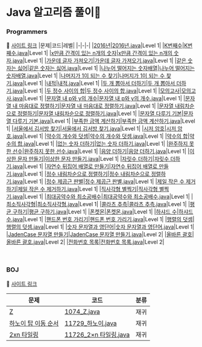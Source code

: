 # Java 알고리즘 풀이🧠

### Programmers
🔗 [사이트 링크](https://programmers.co.kr/)
|문제|코드|레벨|
|-|-|-|
|[2016년](https://school.programmers.co.kr/learn/courses/30/lessons/12901)|[2016년.java](https://github.com/suea724/algorithm-java/blob/master/programmers/level1/2016%EB%85%84.java)|Level 1|
|[K번째수](https://school.programmers.co.kr/learn/courses/30/lessons/42748)|[K번째수.java](https://github.com/suea724/algorithm-java/blob/master/programmers/level1/K%EB%B2%88%EC%A7%B8%EC%88%98.java)|Level 1|
|[x만큼 간격이 있는 n개의 숫자](https://school.programmers.co.kr/learn/courses/30/lessons/12954)|[x만큼 간격이 있는 n개의 숫자.java](https://github.com/suea724/algorithm-java/blob/master/programmers/level1/x%EB%A7%8C%ED%81%BC%20%EA%B0%84%EA%B2%A9%EC%9D%B4%20%EC%9E%88%EB%8A%94%20n%EA%B0%9C%EC%9D%98%20%EC%88%AB%EC%9E%90.java)|Level 1|
|[가운데 글자 가져오기](https://school.programmers.co.kr/learn/courses/30/lessons/12903)|[가운데 글자 가져오기.java](https://github.com/suea724/algorithm-java/blob/master/programmers/level1/%EA%B0%80%EC%9A%B4%EB%8D%B0%20%EA%B8%80%EC%9E%90%20%EA%B0%80%EC%A0%B8%EC%98%A4%EA%B8%B0.java)|Level 1|
|[같은 숫자는 싫어](https://school.programmers.co.kr/learn/courses/30/lessons/12906)|[같은 숫자는 싫어.java](https://github.com/suea724/algorithm-java/blob/master/programmers/level1/%EA%B0%99%EC%9D%80%20%EC%88%AB%EC%9E%90%EB%8A%94%20%EC%8B%AB%EC%96%B4.java)|Level 1|
|[나누어 떨어지는 숫자배열](https://school.programmers.co.kr/learn/courses/30/lessons/12910)|[나누어 떨어지는 숫자배열.java](https://github.com/suea724/algorithm-java/blob/master/programmers/level1/%EB%82%98%EB%88%84%EC%96%B4%20%EB%96%A8%EC%96%B4%EC%A7%80%EB%8A%94%20%EC%88%AB%EC%9E%90%EB%B0%B0%EC%97%B4.java)|Level 1|
|[나머지가 1이 되는 수 찾기](https://school.programmers.co.kr/learn/courses/30/lessons/87389)|[나머지가 1이 되는 수 찾기.java](https://github.com/suea724/algorithm-java/blob/master/programmers/level1/%EB%82%98%EB%A8%B8%EC%A7%80%EA%B0%80%201%EC%9D%B4%20%EB%90%98%EB%8A%94%20%EC%88%98%20%EC%B0%BE%EA%B8%B0.java)|Level 1|
|[내적](https://school.programmers.co.kr/learn/courses/30/lessons/70128)|[내적.java](https://github.com/suea724/algorithm-java/blob/master/programmers/level1/%EB%82%B4%EC%A0%81.java)|Level 1|
|[두 개 뽑아서 더하기](https://school.programmers.co.kr/learn/courses/30/lessons/68644)|[두 개 뽑아서 더하기.java](https://github.com/suea724/algorithm-java/blob/master/programmers/level1/%EB%91%90%20%EA%B0%9C%20%EB%BD%91%EC%95%84%EC%84%9C%20%EB%8D%94%ED%95%98%EA%B8%B0.java)|Level 1|
|[두 정수 사이의 합](https://school.programmers.co.kr/learn/courses/30/lessons/12912)|[두 정수 사이의 합.java](https://github.com/suea724/algorithm-java/blob/master/programmers/level1/%EB%91%90%20%EC%A0%95%EC%88%98%20%EC%82%AC%EC%9D%B4%EC%9D%98%20%ED%95%A9.java)|Level 1|
|[모의고사](https://school.programmers.co.kr/learn/courses/30/lessons/42840)|[모의고사.java](https://github.com/suea724/algorithm-java/blob/master/programmers/level1/%EB%AA%A8%EC%9D%98%EA%B3%A0%EC%82%AC.java)|Level 1|
|[문자열 내 p와 y의 개수](https://school.programmers.co.kr/learn/courses/30/lessons/12916)|[문자열 내 p와 y의 개수.java](https://github.com/suea724/algorithm-java/blob/master/programmers/level1/%EB%AC%B8%EC%9E%90%EC%97%B4%20%EB%82%B4%20p%EC%99%80%20y%EC%9D%98%20%EA%B0%9C%EC%88%98.java)|Level 1|
|[문자열 내 마음대로 정렬하기](https://school.programmers.co.kr/learn/courses/30/lessons/12915)|[문자열 내 마음대로 정렬하기.java](https://github.com/suea724/algorithm-java/blob/master/programmers/level1/%EB%AC%B8%EC%9E%90%EC%97%B4%20%EB%82%B4%20%EB%A7%88%EC%9D%8C%EB%8C%80%EB%A1%9C%20%EC%A0%95%EB%A0%AC%ED%95%98%EA%B8%B0.java)|Level 1|
|[문자열 내림차순으로 정렬하기](https://school.programmers.co.kr/learn/courses/30/lessons/12917)|[문자열 내림차순으로 정렬하기.java](https://github.com/suea724/algorithm-java/blob/master/programmers/level1/%EB%AC%B8%EC%9E%90%EC%97%B4%20%EB%82%B4%EB%A6%BC%EC%B0%A8%EC%88%9C%EC%9C%BC%EB%A1%9C%20%EC%A0%95%EB%A0%AC%ED%95%98%EA%B8%B0.java)|Level 1|
|[문자열 다루기 기본](https://school.programmers.co.kr/learn/courses/30/lessons/12918)|[문자열 다루기 기본.java](https://github.com/suea724/algorithm-java/blob/master/programmers/level1/%EB%AC%B8%EC%9E%90%EC%97%B4%20%EB%8B%A4%EB%A3%A8%EA%B8%B0%20%EA%B8%B0%EB%B3%B8.java)|Level 1|
|[부족한 금액 계산하기](https://school.programmers.co.kr/learn/courses/30/lessons/82612)|[부족한 금액 계산하기.java](https://github.com/suea724/algorithm-java/blob/master/programmers/level1/%EB%B6%80%EC%A1%B1%ED%95%9C%20%EA%B8%88%EC%95%A1%20%EA%B3%84%EC%82%B0%ED%95%98%EA%B8%B0.java)|Level 1|
|[서울에서 김서방 찾기](https://school.programmers.co.kr/learn/courses/30/lessons/12919)|[서울에서 김서방 찾기.java](https://github.com/suea724/algorithm-java/blob/master/programmers/level1/%EC%84%9C%EC%9A%B8%EC%97%90%EC%84%9C%20%EA%B9%80%EC%84%9C%EB%B0%A9%20%EC%B0%BE%EA%B8%B0.java)|Level 1|
|[시저 암호](https://school.programmers.co.kr/learn/courses/30/lessons/12926)|[시저 암호.java](https://github.com/suea724/algorithm-java/blob/master/programmers/level1/%EC%8B%9C%EC%A0%80%20%EC%95%94%ED%98%B8.java)|Level 1|
|[약수의 개수와 덧셈](https://school.programmers.co.kr/learn/courses/30/lessons/77884)|[약수의 개수와 덧셈.java](https://github.com/suea724/algorithm-java/blob/master/programmers/level1/%EC%95%BD%EC%88%98%EC%9D%98%20%EA%B0%9C%EC%88%98%EC%99%80%20%EB%8D%A7%EC%85%88.java)|Level 1|
|[약수의 합](https://school.programmers.co.kr/learn/courses/30/lessons/12928)|[약수의 합.java](https://github.com/suea724/algorithm-java/blob/master/programmers/level1/%EC%95%BD%EC%88%98%EC%9D%98%20%ED%95%A9.java)|Level 1|
|[없는 숫자 더하기](https://school.programmers.co.kr/learn/courses/30/lessons/86051)|[없는 숫자 더하기.java](https://github.com/suea724/algorithm-java/blob/master/programmers/level1/%EC%97%86%EB%8A%94%20%EC%88%AB%EC%9E%90%20%EB%8D%94%ED%95%98%EA%B8%B0.java)|Level 1|
|[완주하지 못한 선수](https://school.programmers.co.kr/learn/courses/30/lessons/42576)|[완주하지 못한 선수.java](https://github.com/suea724/algorithm-java/blob/master/programmers/level1/%EC%99%84%EC%A3%BC%ED%95%98%EC%A7%80%20%EB%AA%BB%ED%95%9C%20%EC%84%A0%EC%88%98.java)|Level 1|
|[음양 더하기](https://school.programmers.co.kr/learn/courses/30/lessons/76501)|[음양 더하기.java](https://github.com/suea724/algorithm-java/blob/master/programmers/level1/%EC%9D%8C%EC%96%91%20%EB%8D%94%ED%95%98%EA%B8%B0.java)|Level 1|
|[이상한 문자 만들기](https://school.programmers.co.kr/learn/courses/30/lessons/12930)|[이상한 문자 만들기.java](https://github.com/suea724/algorithm-java/blob/master/programmers/level1/%EC%9D%B4%EC%83%81%ED%95%9C%20%EB%AC%B8%EC%9E%90%20%EB%A7%8C%EB%93%A4%EA%B8%B0.java)|Level 1|
|[자릿수 더하기](https://school.programmers.co.kr/learn/courses/30/lessons/12931)|[자릿수 더하기.java](https://github.com/suea724/algorithm-java/blob/master/programmers/level1/%EC%9E%90%EB%A6%BF%EC%88%98%20%EB%8D%94%ED%95%98%EA%B8%B0.java)|Level 1|
|[자연수 뒤집어 배열로 만들기](https://school.programmers.co.kr/learn/courses/30/lessons/12932)|[자연수 뒤집어 배열로 만들기.java](https://github.com/suea724/algorithm-java/blob/master/programmers/level1/%EC%9E%90%EC%97%B0%EC%88%98%20%EB%92%A4%EC%A7%91%EC%96%B4%20%EB%B0%B0%EC%97%B4%EB%A1%9C%20%EB%A7%8C%EB%93%A4%EA%B8%B0.java)|Level 1|
|[정수 내림차순으로 정렬하기](https://school.programmers.co.kr/learn/courses/30/lessons/12933)|[정수 내림차순으로 정렬하기.java](https://github.com/suea724/algorithm-java/blob/master/programmers/level1/%EC%A0%95%EC%88%98%20%EB%82%B4%EB%A6%BC%EC%B0%A8%EC%88%9C%EC%9C%BC%EB%A1%9C%20%EC%A0%95%EB%A0%AC%ED%95%98%EA%B8%B0.java)|Level 1|
|[정수 제곱근 판별](https://school.programmers.co.kr/learn/courses/30/lessons/12934)|[정수 제곱근 판별.java](https://github.com/suea724/algorithm-java/blob/master/programmers/level1/%EC%A0%95%EC%88%98%20%EC%A0%9C%EA%B3%B1%EA%B7%BC%20%ED%8C%90%EB%B3%84.java)|Level 1|
|[제일 작은 수 제거하기](https://school.programmers.co.kr/learn/courses/30/lessons/12935)|[제일 작은 수 제거하기.java](https://github.com/suea724/algorithm-java/blob/master/programmers/level1/%EC%A0%9C%EC%9D%BC%20%EC%9E%91%EC%9D%80%20%EC%88%98%20%EC%A0%9C%EA%B1%B0%ED%95%98%EA%B8%B0.java)|Level 1|
|[직사각형 별찍기](https://school.programmers.co.kr/learn/courses/30/lessons/12969)|[직사각형 별찍기.java](https://github.com/suea724/algorithm-java/blob/master/programmers/level1/%EC%A7%81%EC%82%AC%EA%B0%81%ED%98%95%20%EB%B3%84%EC%B0%8D%EA%B8%B0.java)|Level 1|
|[최대공약수와 최소공배수](https://school.programmers.co.kr/learn/courses/30/lessons/12940)|[최대공약수와 최소공배수.java](https://github.com/suea724/algorithm-java/blob/master/programmers/level1/%EC%B5%9C%EB%8C%80%EA%B3%B5%EC%95%BD%EC%88%98%EC%99%80%20%EC%B5%9C%EC%86%8C%EA%B3%B5%EB%B0%B0%EC%88%98.java)|Level 1|
|[최소직사각형](https://school.programmers.co.kr/learn/courses/30/lessons/86491)|[최소직사각형.java](https://github.com/suea724/algorithm-java/blob/master/programmers/level1/%EC%B5%9C%EC%86%8C%EC%A7%81%EC%82%AC%EA%B0%81%ED%98%95.java)|Level 1|
|[콜라츠 추측](https://school.programmers.co.kr/learn/courses/30/lessons/12943)|[콜라츠 추측.java](https://github.com/suea724/algorithm-java/blob/master/programmers/level1/%EC%BD%9C%EB%9D%BC%EC%B8%A0%20%EC%B6%94%EC%B8%A1.java)|Level 1|
|[평균 구하기](https://school.programmers.co.kr/learn/courses/30/lessons/12944)|[평균 구하기.java](https://github.com/suea724/algorithm-java/blob/master/programmers/level1/%ED%8F%89%EA%B7%A0%20%EA%B5%AC%ED%95%98%EA%B8%B0.java)|Level 1|
|[폰켓몬](https://school.programmers.co.kr/learn/courses/30/lessons/1845)|[폰켓몬.java](https://github.com/suea724/algorithm-java/blob/master/programmers/level1/%ED%8F%B0%EC%BC%93%EB%AA%AC.java)|Level 1|
|[하샤드 수](https://school.programmers.co.kr/learn/courses/30/lessons/12947)|[하샤드 수.java](https://github.com/suea724/algorithm-java/blob/master/programmers/level1/%ED%95%98%EC%83%A4%EB%93%9C%20%EC%88%98.java)|Level 1|
|[핸드폰 번호 가리기](https://school.programmers.co.kr/learn/courses/30/lessons/12948)|[핸드폰 번호 가리기.java](https://github.com/suea724/algorithm-java/blob/master/programmers/level1/%ED%95%B8%EB%93%9C%ED%8F%B0%20%EB%B2%88%ED%98%B8%20%EA%B0%80%EB%A6%AC%EA%B8%B0.java)|Level 1|
|[행렬의 덧셈](https://school.programmers.co.kr/learn/courses/30/lessons/12950)|[행렬의 덧셈.java](https://github.com/suea724/algorithm-java/blob/master/programmers/level1/%ED%96%89%EB%A0%AC%EC%9D%98%20%EB%8D%A7%EC%85%88.java)|Level 1|
|[숫자 문자열과 영단어](https://school.programmers.co.kr/learn/courses/30/lessons/81301)|[숫자 문자열과 영단어.java](https://github.com/suea724/algorithm-java/blob/master/programmers/level1/%EC%88%AB%EC%9E%90%20%EB%AC%B8%EC%9E%90%EC%97%B4%EA%B3%BC%20%EC%98%81%EB%8B%A8%EC%96%B4.java)|Level 1|
|[JadenCase 문자열 만들기](https://school.programmers.co.kr/learn/courses/30/lessons/12951)|[JadenCase 문자열 만들기.java](https://github.com/suea724/algorithm-java/blob/master/programmers/level2/JadenCase%20%EB%AC%B8%EC%9E%90%EC%97%B4%20%EB%A7%8C%EB%93%A4%EA%B8%B0.java)|Level 2|
|[올바른 괄호](https://school.programmers.co.kr/learn/courses/30/lessons/12909)|[올바른 괄호.java](https://github.com/suea724/algorithm-java/blob/master/programmers/level2/%EC%98%AC%EB%B0%94%EB%A5%B8%20%EA%B4%84%ED%98%B8.java)|Level 2|
|[전화번호 목록](https://school.programmers.co.kr/learn/courses/30/lessons/42577)|[전화번호 목록.java](https://github.com/suea724/algorithm-java/blob/master/programmers/level2/%EC%A0%84%ED%99%94%EB%B2%88%ED%98%B8%20%EB%AA%A9%EB%A1%9D.java)|Level 2|



<br>

### BOJ
🔗 [사이트 링크](https://www.acmicpc.net/)

|문제|코드|분류|
|-|-|-|
|[Z](https://www.acmicpc.net/problem/1074)|[1074_Z.java](https://github.com/suea724/algorithm-java/blob/master/BOJ/1074_Z.java)|재귀|
|[하노이 탑 이동 순서](https://www.acmicpc.net/problem/11729)|[11729_하노이.java](https://github.com/suea724/algorithm-java/blob/master/BOJ/11729_%ED%95%98%EB%85%B8%EC%9D%B4.java)|재귀|
|[2xn 타일링](https://www.acmicpc.net/problem/11726)|[11726_2×n 타일링.java ](https://github.com/suea724/algorithm-java/blob/master/BOJ/11726_2%C3%97n%20%ED%83%80%EC%9D%BC%EB%A7%81.java)|재귀|